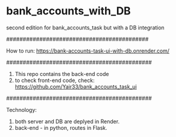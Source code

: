 # bank_accounts_with_DB
second edition for bank_accounts_task but with a DB integration

###########################################

How to run:
  https://bank-accounts-task-ui-with-db.onrender.com/

############################################

1. This repo contains the back-end code
2. to check front-end code, check:
    https://github.com/Yair33/bank_accounts_task_ui
   
############################################

Technology:
1. both server and DB are deplyed in Render.
2. back-end - in python, routes in Flask.


